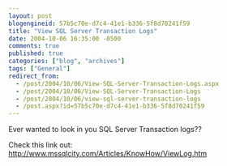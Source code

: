 ```yaml
---
layout: post
blogengineid: 57b5c70e-d7c4-41e1-b336-5f8d70241f59
title: "View SQL Server Transaction Logs"
date: 2004-10-06 16:35:00 -0500
comments: true
published: true
categories: ["blog", "archives"]
tags: ["General"]
redirect_from: 
  - /post/2004/10/06/View-SQL-Server-Transaction-Logs.aspx
  - /post/2004/10/06/View-SQL-Server-Transaction-Logs
  - /post/2004/10/06/view-sql-server-transaction-logs
  - /post.aspx?id=57b5c70e-d7c4-41e1-b336-5f8d70241f59
---
```


Ever wanted to look in you SQL Server Transaction logs??

Check this link out: <A href="http://www.mssqlcity.com/Articles/KnowHow/ViewLog.htm">http://www.mssqlcity.com/Articles/KnowHow/ViewLog.htm</A>
